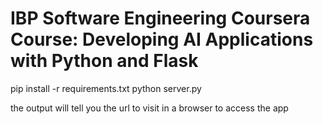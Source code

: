 # IBP Software Engineering Coursera Course: Developing AI Applications with Python and Flask
pip install -r requirements.txt
python server.py

the output will tell you the url to visit in a browser to access the app
